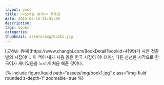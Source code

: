 ```yaml
---
layout: post
title: <<모래는 뭐래>> 독후감
date: 2015-05-15 21:01:00
description: 
tags: books
categories: 
thumbnail: assets/img/book1.jpg
---
```


<p align="justify">
  [<em>모래는 뭐래</em>](https://www.changbi.com/BookDetail?bookid=4199)가 시인 정끝별의 시집이다. 이 책이 내가 처음 읽은 한국 시집이 아니지만, 다른 신선한 시각으로 한국어가 재미있음을 느끼게 처음 해준 것이다.
</p>

<div>
  {% include figure.liquid path="assets/img/book1.jpg" class="img-fluid rounded z-depth-1" zoomable=true %}
</div>
